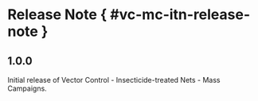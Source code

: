 # Release Note { #vc-mc-itn-release-note }

## 1.0.0

Initial release of Vector Control - Insecticide-treated Nets - Mass Campaigns.
